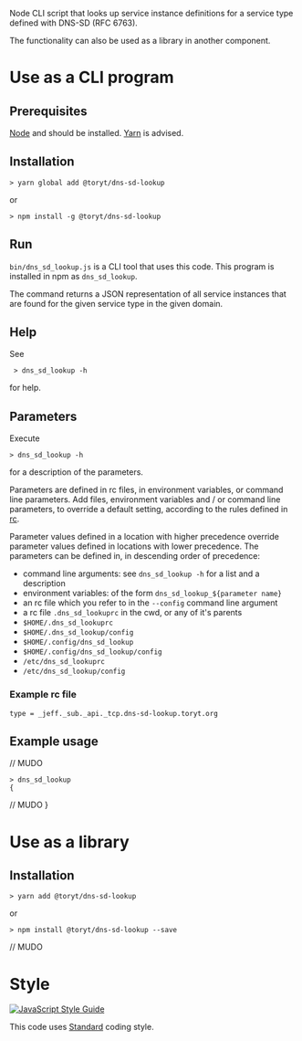 Node CLI script that looks up service instance definitions for a service type defined with DNS-SD (RFC 6763).

The functionality can also be used as a library in another component.





Use as a CLI program
====================

Prerequisites
-------------

[Node] and should be installed. [Yarn] is advised.



Installation
------------

    > yarn global add @toryt/dns-sd-lookup

or

    > npm install -g @toryt/dns-sd-lookup



Run
---

`bin/dns_sd_lookup.js` is a CLI tool that uses this code.
This program is installed in npm as `dns_sd_lookup`.

The command returns a JSON representation of all service instances that are found
for the given service type in the given domain.



Help
----

See

     > dns_sd_lookup -h

for help.



Parameters
----------

Execute

    > dns_sd_lookup -h

for a description of the parameters.

Parameters are defined in rc files, in environment variables, or command line parameters. Add files, environment
variables and / or command line parameters, to override a default setting,  according to the rules defined in [rc].

Parameter values defined in a location with higher precedence override parameter values defined in locations
with lower precedence. The parameters can be defined in, in descending order of
precedence:

- command line arguments: see `dns_sd_lookup -h` for a list and a description
- environment variables:  of the form `dns_sd_lookup_${parameter name}`
- an rc file which you refer to in the `--config` command line argument
- a rc file `.dns_sd_lookuprc` in the cwd, or any of it's parents
- `$HOME/.dns_sd_lookuprc`
- `$HOME/.dns_sd_lookup/config`
- `$HOME/.config/dns_sd_lookup`
- `$HOME/.config/dns_sd_lookup/config`
- `/etc/dns_sd_lookuprc`
- `/etc/dns_sd_lookup/config`

### Example rc file

    type = _jeff._sub._api._tcp.dns-sd-lookup.toryt.org



Example usage
-------------

// MUDO

    > dns_sd_lookup
    {
// MUDO
    }





Use as a library
================

Installation
------------

    > yarn add @toryt/dns-sd-lookup

or

    > npm install @toryt/dns-sd-lookup --save


// MUDO





Style
=====

[![JavaScript Style Guide](https://cdn.rawgit.com/standard/standard/master/badge.svg)](https://github.com/standard/standard)

This code uses [Standard] coding style.





[Node]: https://nodejs.org/
[Yarn]: https://yarnpkg.com/
[rc]: https://www.npmjs.com/package/rc
[Standard]: https://standardjs.com
